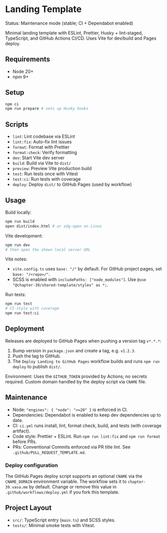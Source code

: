 # Landing Template

Status: Maintenance mode (stable; CI + Dependabot enabled)

Minimal landing template with ESLint, Prettier, Husky + lint-staged, TypeScript, and GitHub Actions CI/CD. Uses Vite for dev/build and Pages deploy.

## Requirements

- Node 20+
- npm 9+

## Setup

```bash
npm ci
npm run prepare # sets up Husky hooks
```

## Scripts

- `lint`: Lint codebase via ESLint
- `lint:fix`: Auto-fix lint issues
- `format`: Format with Prettier
- `format:check`: Verify formatting
- `dev`: Start Vite dev server
- `build`: Build via Vite to `dist/`
- `preview`: Preview Vite production build
- `test`: Run tests once with Vitest
- `test:ci`: Run tests with coverage
- `deploy`: Deploy `dist/` to GitHub Pages (used by workflow)

## Usage

Build locally:

```bash
npm run build
open dist/index.html # or xdg-open on Linux
```

Vite development:

```bash
npm run dev
# then open the shown local server URL
```

Vite notes:

- `vite.config.ts` uses `base: "/"` by default. For GitHub project pages, set `base: "/<repo>/"`.
- SCSS is enabled with `includePaths: ["node_modules"]`. Use `@use "@chapter-39/shared-template/styles" as *;`.

Run tests:

```bash
npm run test
# CI-style with coverage
npm run test:ci
```

## Deployment

Releases are deployed to GitHub Pages when pushing a version tag `v*.*.*`:

1. Bump version in `package.json` and create a tag, e.g. `v1.2.3`.
2. Push the tag to GitHub.
3. The `Deploy Landing to GitHub Pages` workflow builds and runs `npm run deploy` to publish `dist/`.

Environment: Uses the `GITHUB_TOKEN` provided by Actions; no secrets required. Custom domain handled by the deploy script via `CNAME` file.

## Maintenance

- Node: `"engines": { "node": ">=20" }` is enforced in CI.
- Dependencies: Dependabot is enabled to keep dev dependencies up to date.
- CI: `ci.yml` runs install, lint, format check, build, and tests (with coverage artifact).
- Code style: Prettier + ESLint. Run `npm run lint:fix` and `npm run format` before PRs.
- PRs: Conventional Commits enforced via PR title lint. See `.github/PULL_REQUEST_TEMPLATE.md`.

### Deploy configuration

The GitHub Pages deploy script supports an optional `CNAME` via the `CNAME_DOMAIN` environment variable. The workflow sets it to `chapter-39.vasa.me` by default. Change or remove this value in `.github/workflows/deploy.yml` if you fork this template.

## Project Layout

- `src/`: TypeScript entry (`main.ts`) and SCSS styles.
- `tests/`: Minimal smoke tests with Vitest.
